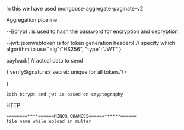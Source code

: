 In this we have used mongoose-aggregate-paginate-v2

Aggregation pipeline 


--Bcrypt : is used to hash the password for encryption and decryption



--jwt: jsonwebtoken is for token generation
header:{   // specify which algorithm to use
  "alg":"HS256",
  "type":"JWT"
}

payload:{  // actual data to send

}
verifySignature:{
  secret: unique for all token./?>



  
}


    Both bcrypt and jwt is based on cryptography


  HTTP 






    ========****======MINOR CHANGES======******======
    file name while upload in multer